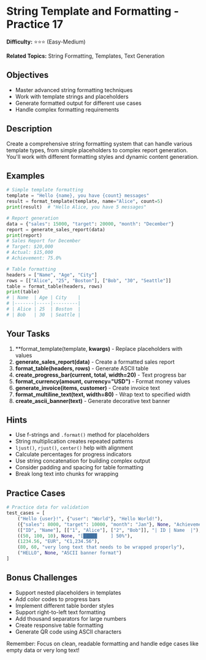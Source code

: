 # String Template and Formatting - Practice 17

**Difficulty:** ⭐⭐⭐ (Easy-Medium)

**Related Topics:** String Formatting, Templates, Text Generation

## Objectives

- Master advanced string formatting techniques
- Work with template strings and placeholders
- Generate formatted output for different use cases
- Handle complex formatting requirements

## Description

Create a comprehensive string formatting system that can handle various template types, from simple placeholders to complex report generation. You'll work with different formatting styles and dynamic content generation.

## Examples

```python
# Simple template formatting
template = "Hello {name}, you have {count} messages"
result = format_template(template, name="Alice", count=5)
print(result)  # "Hello Alice, you have 5 messages"

# Report generation
data = {"sales": 15000, "target": 20000, "month": "December"}
report = generate_sales_report(data)
print(report)
# Sales Report for December
# Target: $20,000
# Actual: $15,000
# Achievement: 75.0%

# Table formatting
headers = ["Name", "Age", "City"]
rows = [["Alice", "25", "Boston"], ["Bob", "30", "Seattle"]]
table = format_table(headers, rows)
print(table)
# | Name  | Age | City    |
# |-------|-----|---------|
# | Alice | 25  | Boston  |
# | Bob   | 30  | Seattle |
```

## Your Tasks

1. **format_template(template, **kwargs)** - Replace placeholders with values
2. **generate_sales_report(data)** - Create a formatted sales report
3. **format_table(headers, rows)** - Generate ASCII table
4. **create_progress_bar(current, total, width=20)** - Text progress bar
5. **format_currency(amount, currency="USD")** - Format money values
6. **generate_invoice(items, customer)** - Create invoice text
7. **format_multiline_text(text, width=80)** - Wrap text to specified width
8. **create_ascii_banner(text)** - Generate decorative text banner

## Hints

- Use f-strings and `.format()` method for placeholders
- String multiplication creates repeated patterns
- `ljust()`, `rjust()`, `center()` help with alignment
- Calculate percentages for progress indicators
- Use string concatenation for building complex output
- Consider padding and spacing for table formatting
- Break long text into chunks for wrapping

## Practice Cases

```python
# Practice data for validation
test_cases = [
    ("Hello {user}!", {"user": "World"}, "Hello World!"),
    ({"sales": 8000, "target": 10000, "month": "Jan"}, None, "Achievement: 80.0%"),
    (["ID", "Name"], [["1", "Alice"], ["2", "Bob"]], "| ID | Name  |"),
    ((50, 100, 10), None, "[█████     ] 50%"),
    (1234.56, "EUR", "€1,234.56"),
    (80, 60, "very long text that needs to be wrapped properly"),
    ("HELLO", None, "ASCII banner format")
]
```

## Bonus Challenges

- Support nested placeholders in templates
- Add color codes to progress bars
- Implement different table border styles
- Support right-to-left text formatting
- Add thousand separators for large numbers
- Create responsive table formatting
- Generate QR code using ASCII characters

Remember: Focus on clean, readable formatting and handle edge cases like empty data or very long text!
